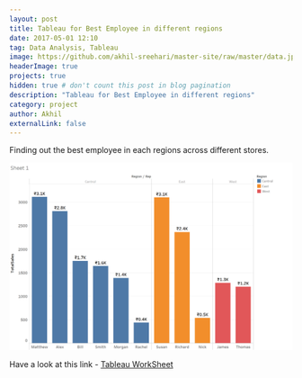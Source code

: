 ```yaml
---
layout: post
title: Tableau for Best Employee in different regions
date: 2017-05-01 12:10
tag: Data Analysis, Tableau
image: https://github.com/akhil-sreehari/master-site/raw/master/data.jpg
headerImage: true
projects: true
hidden: true # don't count this post in blog pagination
description: "Tableau for Best Employee in different regions"
category: project
author: Akhil
externalLink: false
---
```

Finding out the best employee in each regions across different stores.

![placeholder](https://github.com/akhil-sreehari/StatesStoreProfitabilityViz/raw/master/BestEmployee.png)

Have a look at this link - [Tableau WorkSheet](https://public.tableau.com/views/BestEmployee/Sheet1?:embed=y&:display_count=yes)

